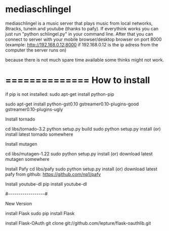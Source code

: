 mediaschlingel
==============

mediaschlingel is a music server that plays music from local networks, 8tracks, tunein and youtube (thanks to pafy). If everythink works you can just run "python schlingel.py" in your command line. After that you can connect to server with your mobile browser/desktop browser on port 8000 (example: http://192.168.0.12:8000 if 192.168.0.12 is the ip adress from the computer the server runs on)

because there is not much spare time available some thinks might not work.

==============
How to install
=============

if pip is not installed:
sudo apt-get install python-pip

sudo apt-get install python-gst0.10 gstreamer0.10-plugins-good \
    gstreamer0.10-plugins-ugly

Install tornado

cd libs/tornado-3.2
python setup.py build
sudo python setup.py install
(or)
install latest tornado somewhere

Install mutagen

cd libs/mutagen-1.22
sudo python setup.py install
(or)
download latest mutagen somewhere

Install Pafy
cd libs/pafy
sudo python setup.py install
(or)
download latest pafy from github: https://github.com/np1/pafy

Install youtube-dl
pip install youtube-dl

#------------------#

New Version 

install Flask
sudo pip install Flask

install Flask-OAuth
git clone git://github.com/lepture/flask-oauthlib.git